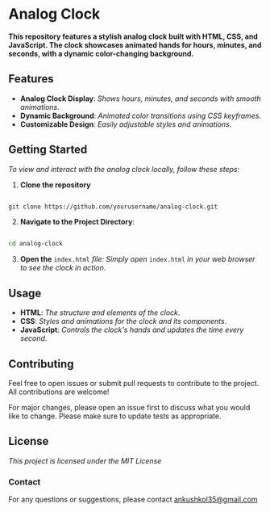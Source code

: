# Analog Clock

**This repository features a stylish analog clock built with HTML, CSS, and JavaScript. The clock showcases animated hands for hours, minutes, and seconds, with a dynamic color-changing background.**

## Features

- **Analog Clock Display**:  _Shows hours, minutes, and seconds with smooth animations_.
- **Dynamic Background**:  _Animated color transitions using CSS keyframes_.
- **Customizable Design**:  _Easily adjustable styles and animations_.

## Getting Started
_To view and interact with the analog clock locally, follow these steps:_

1.  **Clone the repository**
```bash

git clone https://github.com/yourusername/analog-clock.git

```

2.  **Navigate to the Project Directory**:

```bash

cd analog-clock

```

3.  **Open the** `index.html` _file: Simply open_ `index.html` _in your web browser to see the clock in action_.

## Usage

- **HTML**:  _The structure and elements of the clock_.
- **CSS**:  _Styles and animations for the clock and its components_.
- **JavaScript**:  _Controls the clock's hands and updates the time every second_.

## Contributing

Feel free to open issues or submit pull requests to contribute to the project. All contributions are welcome!

For major changes, please open an issue first
to discuss what you would like to change.
Please make sure to update tests as appropriate.

## License
_This project is licensed under the MIT License_

### Contact

For any questions or suggestions, please contact [ankushkol35@gmail.com](https://mail.google.com/mail/u/0/#inbox)

